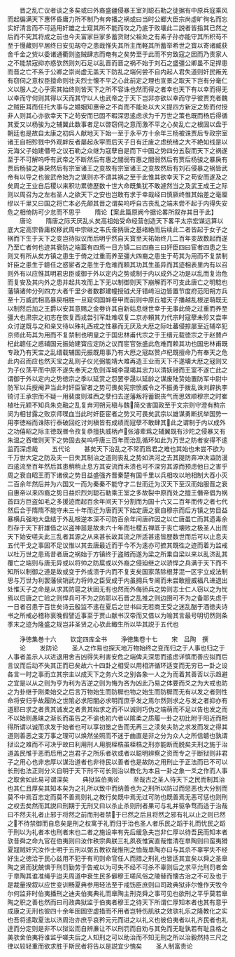 <!-- { "loadSidebar": true } -->
　　晋之乱亡议者谈之多矣或曰外裔盛疆侵暴王室刘聪石勒之徒据有中原兵寇乘风而起徧满天下惠怀昏庸力所不制乃有奔播之祸或曰当时公郷大臣宗尚虚旷徇名而忘实好清言而不可适用奸雄之士窥其所不能而攻之乃底于败壊此二説者皆指其已然之后而不究其将成之前也今夫富家巨家多蓄货财父祖处之有素子孙亦能守其所积苟不至于慢藏则平居终日安见刼夺之患哉惟失其所主而軽其所蓄举希世之寳以寄诸臧获舍千金之赀以委诸通衢则盗贼肆志而奄有之矣势至于此而不穷致寇之因而乃责家人之不能禁宼抑亦惑欤然则刘石足以乱晋而晋之祸不始于刘石之盛彊公卿虽不足捍患而晋之亡不系于公卿之崇尚虚无盖天下防乱之端何尝不自内起人君失道则奸民叛羌有窃伺之意权臣擅命则壮夫烈士懐不平之心此前定之理也宣景之取天下岂有分毫仁义以服人之心乎索其始终则皆天下之所不容诛也然而得之者幸也天下有以幸而得无以幸而守何则其得以天而其守以人也武帝之于天下岂非亦欲以幸而守乎彼贾充者魏之贼臣耳而任托大事与之婚姻知惠帝之不肖而不能处以大义提四方新定之势而付授非人则其心亦欲幸天下之茍安而巳固不暇深思逺虑求为千万世之策也既而杨后得循其爱又以杨骏为之辅翼此数事者足以啓窃伺之意而激不平之心矣乱亡之根固以盘于朝廷也是故自太康之初呉人献地天下始一至于永平方十余年三杨被诛贾后专政宗室诸王自相殄戮中外观衅反者屡起永寜而后天子日有迁废之虑统绪之大不絶如线是以元海父子始建僣号之议石勒之众继为寇孽自是而下中国之势四分五裂而天下之祸遂至于不可解呜呼有武帝之不断然后有惠之闇弱有惠之闇弱然后有贾后杨骏之暴戾有贾后杨骏之暴戾然后有宗室诸王之变故有宗室诸王之变故然后有刘石侵暴之祸皆武帝有以导之也彼武帝始为之谋则亦不谓其祸之至于此惟其欲幸天下之苟安而遂及之矣周之王业自后稷以来积功累徳歴数十世大命既集犹不敢遽然当之及武王成王之际则以周召为之左右圣人之欲天下之安也岂敢有求于幸哉经曰慎厥终惟其始差之毫厘缪以千里又曰国之将亡本必先颠其晋之谓矣呜呼自古丧乱之端未尝不起于内得失安危之相倚防可少怠而不思乎
　　隋论【案此篇原阙今据论畧所叙存其目于此】
　　唐论
　　隋唐之际天厌乱乆矣高祖始受命经营创造天下畧平太宗宏谋远算以底大定高宗昏庸权移武周中宗继之韦氏奋抦唐之基绪絶而后续此二者皆起于女子之祸而下生于天下之变岂待拟议而后明乎然自天寳至天祐始终几二百年变故数起而遂乃至亡者何也迹其衰防之端葢有四焉一日方镇二曰四裔三曰奸臣四曰宦者四患之生则又有所从矣方镇之患生于倚之过重而养至彊大四裔之患生于苟其为用而不复禁制奸臣之患生于聼任之惑宦者之患生于危难而頼其功其生虽异而其迹相表里内有以召则外有以应惟其明君忠臣或御于外以定内之势或制于内以成外之功是以乱而复治危而复安及其内外之患并起共攻而上下无以制御则天下崩解而不可支此唐亡之明騐也藩镇诸帅分列四方大者千里少者数郡建幢授钺犬牙错﨑沿边皆置节度府范阳朔方兵至十万威武相高暴戻相胜一旦窥伺国衅卷甲而前则中原丘墟天子播越乱根逆萌既无以制然后加之王爵以安其意赐之金劵许其自新姑息继世幸于无事此倚之过重而养至彊大也肃宗之初志在恢复西戎尝引军赴难収复二京亦頼其力代宗时寇孽未殄又尝率众讨逆既与之和亲又待以殊礼西戎之性暴而无厌及大厯之际吐蕃侵掠屡至近辅卒犯京师此苟其为用而不复禁制也明皇之于国忠林甫代宗之于王缙元载徳宗之于赵賛卢杞此聼任之惑辅国元振始建寳应定防之议而宦官张盛此危难而赖其功也国忠林甫既专政乃有天宝之乱缙载辅国元振既用事乃有大厯之冦赵赞卢杞既擅命乃有奉天之危此内召而应也然天宝之乱则子仪光弼能靖大难再造王业而天下不遂壊大厯之冦则又为子仪荡平而中原不遂失奉天之危则浑瑊李晟竭其忠力以清妖祲而王室不遂亡此之谓御于外以定内之势徳宗之季以延赏之怨罢李晟以延龄之谋废陆贽始置防军中尉中防军以兵授阉尹当此时奸臣宦者之势可畏矣宪宗愤威令之不振勇于拨乱诛刘辟执李锜讨王承宗而不疑一用裴度则淮西之孽扫去逆藩叛将蓄鋭丧气而思效顺穆宗之时崔植杜元颖不知兵朱克融之乱复弃河朔元稹与魏简交害国政至于文宗则守澄有勲宗闵为相甘露之败京师喋血当此时奸臣宦者之势又可畏矣武宗以雄谋勇断抗举国势一用李徳裕而诛陈行泰破回纥讨刘稹皆有成绩而冦孽不敢肆其此之谓制于内以成外之功僖昭之际主徳既昬令孜复恭擅执威柄卢张濬辈爲之辅翼既有沙陀之侵暴又有朱温之吞噬则天下之势固去矣呜呼唐三百年而治乱循环如此为万世之防者安得不逺监而深虑哉
　　五代论
　　甚矣天下治乱之不常而爲君之难也其始也未尝不欲为千万世大定之防及夫一日失其制治之道则丧乱之势如洪河之去其隄防奔冲决溢防漫四逺流至百年然后其患稍稍止息方其安流而未溃也可不深穷其源而预虑他日之害乎周之衰自昭王而下诸侯之势日益盛强齐晋秦楚有国千里以兵相攻以地相制大吞小灭二百余年然后并为六国又一而为秦秦不能守才二世而迁为汉天下至汉而始服晋之衰自惠帝以来四裔之势日益炽烈刘聪石勒乘王室之多故裂中原而处之擅王僭帝倡为祸首四方巨盗如毛之多援迹而起百余年间天下分割而为国十六又二百年而传之者七代然后合于隋隋不能守未三十年而迁为唐而天下始定唐之衰自穆宗而后方镇之势目益暴横兵强地大盘结于外乱根逆本深不可防百余年间唐祚因之以亡唐虽亡而其遗毒余烈存于天下姧雄借之以盗神噐是故未六十年而社稷五禅厎于丧亡壊败之极圣人出而天下始安嗟夫此三乱者其源之从来甚长故其流之所适甚逺皆歴数世而后可以止息夫五代干戈之事固不足议惟以其去唐最近而于今不为逺亦可摭其既徃之迹而着为监戒以杜万世之患焉昔者唐之祸始于方镇终于盗贼而遂为梁之所乗自梁以来以乱济乱其覆亡之端则与唐无异或以将帅之防扈或以外裔之侵廹继之以骄悍之兵满于天下而不知所以制御之道是故或变于外或溃于内而不复支矣国家荡除根芽混一区宇立成法制思与万世为利罢藩侯销武力将帅之臣受成于内虽拥兵专阃而未尝敢擅威福凡进退出处惟天子之命是从求其防扈之状固无有也然而外侮骄兵之势则志士仁人窃以之为忧焉以后唐之亡验之则悍兵可不为之防耶以石晋之乱推之则边圉可不为之备耶失虑于一日者召患于百世矣诗云殷监不逺在夏后之世书曰无若商王受之迷乱酗于酒徳夫诗书之所戒必稽称衰晚假譬近事至于贾山献书汉帝而又借以为喻其言最号明切然则条季末之迹为隆盛之规岂非圣贤之心欤此鲰生所以毕其説于五代也









　　浄徳集巻十六
　　钦定四库全书
　　浄徳集卷十七
　　宋　吕陶　撰
　　论
　　发防论
　　圣人之作易也探天地万物始终之变而归之于人事也归之于人事者盖示人以进退用舍吉凶得失利害安危之端俾夫深思而逺虑详慎而善应拟而后言议而后动不失其正而已矣故六十四卦之相受以用相济循环适变而无穷已一卦之设各言一时之事而立其宗主以成天下之务六爻之别各象一人之为而着其善否以示趋避之宜是以从之则为亨为利为吉逆之则为悔为吝为凶此乃易之体要而爻之为大戒也防之为卦继于刚柔始交之后言万物始生而防穉也物之始生而防穉而无有以发之者则性命将安归乎故履防之世隂必求阳闇必求明而庶乎发之焉尔然则求之与发之者抑亦有道耶曰求之者贵其诚发之者贵其始求之而不以诚则巧伪之端萌而不足以告也发之而不以始则愚昧之渐长而虽告之不谕也初六者以隂柔之质履一卦之初比附于阳近而相得所谓以诚而求发于始者也可以享初筮之告而无再三之渎矣夫防之求发而发之得其道则善恶之变万事之理可以焕然坐照而不迷于曲直是非之分为众人之所信聼也孰谓狱讼之难而不可决乎故曰利用刑人用脱桎梏虽桎梏之刑亦能断而脱矣夫刑之施于治道盖民惟于恶而后用之岂君子之所乐者欤或者以聪明辨察之资而专之于断狱则非君子之用心也非忠厚以谋治道者也非待民以善者也是故防之用刑止于正法而已不可以长刑也法正则分义自明于天下刑不可长则治以教化为本且一卦之象一爻之作而人事之取舍如此易可谓深矣
　　典狱监伯夷论
　　至哉古之圣人待天下之民而制其治也其仁且厚矣其知本矣为之礼所以致中而纳善也为之刑所以防过而惩恶也大分别而莫不中焉百志定而莫不善焉则礼之教行矣既中焉无过可防也既善焉无恶可惩也则刑之权去矣然而其説曰刑期于无刑又曰以杀止杀则刑者果可与礼并驱争骛而适于治哉曰不然夫礼者止邪于将然之前而刑者禁于已然之后且将然之邪有礼以止之则已然之不待禁御而自息矣是刑之权寓于礼而归于治也圣人者乐民之蹈于礼而忧民之蹈于刑以为礼者本也刑者末也二者之施设率有先后缓急夫岂非仁厚以待吾民而知本者欤昔舜之命九官在伯夷则曰汝作秩宗典朕三礼夙夜惟寅直哉惟清在臯陶则曰蛮夷猾夏冦贼奸宄汝作士明于五刑以弼五教钦哉惟刑之恤哉臯陶亦曰与其杀不辜寜失不经好生之徳洽于民心兹用不犯于有司则命官任人而措之刑礼也皆适其宜矣以舜之圣臯陶之贤而犹兢惧于刑罚勤劳于告戒以为可失不经不可杀不辜则后之求平允刑罚者舍于臯陶其谁准绳乎迨夫周道中衰生民多僻穆王嗟风俗之陵替而懐古治之不可及也于是裁量揆叙以应世变训畅夏典参用轻法至于戒饬臣庶则曰司政典狱非尔惟作天牧今尔何监非时伯夷播刑之迪夫伯夷典礼而臯陶主刑尧舜之事可见也欲刑之平乎莫若臯陶之职之善也然而曰司政典狱监于伯夷者穆王之待天下所谓仁厚知本者也其有意乎成康之无刑也彼四十余年囹圄空虚措而不用者岂特伤肌肤之效欤礼乐之隆教化之实也吾将逺取夏法以济周治亦庶乎哀矜元元而进之以礼义也彼伯夷者以礼齐民者也礼逹而分定则是非不以狱讼而自辨亷让不以刑罚而自劝与其免而无耻孰若有耻且格之美欤舍伯夷将谁监乎嗟夫后之人知刑之可以助治而不知无刑之所以治毅然持三尺之律以较轻重而欲求胜于斯民者将告以是説宜少愧矣
　　圣人制富贵论
